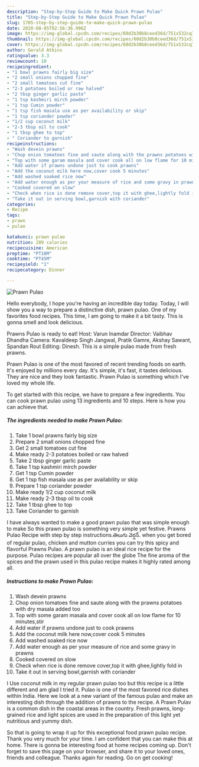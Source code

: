 ```yaml
---
description: "Step-by-Step Guide to Make Quick Prawn Pulao"
title: "Step-by-Step Guide to Make Quick Prawn Pulao"
slug: 1705-step-by-step-guide-to-make-quick-prawn-pulao
date: 2020-08-05T02:56:36.996Z
image: https://img-global.cpcdn.com/recipes/60d2b30b8ceed36d/751x532cq70/prawn-pulao-recipe-main-photo.jpg
thumbnail: https://img-global.cpcdn.com/recipes/60d2b30b8ceed36d/751x532cq70/prawn-pulao-recipe-main-photo.jpg
cover: https://img-global.cpcdn.com/recipes/60d2b30b8ceed36d/751x532cq70/prawn-pulao-recipe-main-photo.jpg
author: Gerald Atkins
ratingvalue: 3.3
reviewcount: 10
recipeingredient:
- "1 bowl prawns fairly big size"
- "2 small onions chopped fine"
- "2 small tomatoes cut fine"
- "2-3 potatoes boiled or raw halved"
- "2 tbsp ginger garlic paste"
- "1 tsp kashmiri mirch powder"
- "1 tsp Cumin powder"
- "1 tsp fish masala use as per availability or skip"
- "1 tsp coriander powder"
- "1/2 cup coconut milk"
- "2-3 tbsp oil to cook"
- "1 tbsp ghee to top"
- " Coriander to garnish"
recipeinstructions:
- "Wash devein prawns"
- "Chop onion tomatoes fine and saute along with the prawns potatoes with dry masala added too"
- "Top with some garam masala and cover cook all on low flame for 10 minutes,stir"
- "Add water if prawns undone just to cook prawns"
- "Add the coconut milk here now,cover cook 5 minutes"
- "Add washed soaked rice now"
- "Add water enough as per your measure of rice and some gravy in prawns"
- "Cooked covered on slow"
- "Check when rice is done remove cover,top it with ghee,lightly fold in"
- "Take it out in serving bowl,garnish with coriander"
categories:
- Recipe
tags:
- prawn
- pulao

katakunci: prawn pulao 
nutrition: 289 calories
recipecuisine: American
preptime: "PT10M"
cooktime: "PT45M"
recipeyield: "1"
recipecategory: Dinner

---
```



![Prawn Pulao](https://img-global.cpcdn.com/recipes/60d2b30b8ceed36d/751x532cq70/prawn-pulao-recipe-main-photo.jpg)

Hello everybody, I hope you're having an incredible day today. Today, I will show you a way to prepare a distinctive dish, prawn pulao. One of my favorites food recipes. This time, I am going to make it a bit tasty. This is gonna smell and look delicious.

Prawns Pulao is ready to eat! Host: Varun Inamdar Director: Vaibhav Dhandha Camera: Kavaldeep Singh Jangwal, Pratik Gamre, Akshay Sawant, Spandan Rout Editing: Dinesh. This is a simple pulao made from fresh prawns.

Prawn Pulao is one of the most favored of recent trending foods on earth. It's enjoyed by millions every day. It's simple, it's fast, it tastes delicious. They are nice and they look fantastic. Prawn Pulao is something which I've loved my whole life.


To get started with this recipe, we have to prepare a few ingredients. You can cook prawn pulao using 13 ingredients and 10 steps. Here is how you can achieve that.

<!--inarticleads1-->

##### The ingredients needed to make Prawn Pulao:

1. Take 1 bowl prawns fairly big size
1. Prepare 2 small onions chopped fine
1. Get 2 small tomatoes cut fine
1. Make ready 2-3 potatoes boiled or raw halved
1. Take 2 tbsp ginger garlic paste
1. Take 1 tsp kashmiri mirch powder
1. Get 1 tsp Cumin powder
1. Get 1 tsp fish masala use as per availability or skip
1. Prepare 1 tsp coriander powder
1. Make ready 1/2 cup coconut milk
1. Make ready 2-3 tbsp oil to cook
1. Take 1 tbsp ghee to top
1. Take  Coriander to garnish


I have always wanted to make a good prawn pulao that was simple enough to make So this prawn pulao is something very simple yet festive. Prawns Pulao Recipe with step by step instructions.తెలుగు వెర్షన్. when you get bored of regular pulao, chicken and mutton curries you can try this spicy and flavorful Prawns Pulao. A prawn pulao is an ideal rice recipe for the purpose. Pulao recipes are popular all over the globe The fine aroma of the spices and the prawn used in this pulao recipe makes it highly rated among all. 

<!--inarticleads2-->

##### Instructions to make Prawn Pulao:

1. Wash devein prawns
1. Chop onion tomatoes fine and saute along with the prawns potatoes with dry masala added too
1. Top with some garam masala and cover cook all on low flame for 10 minutes,stir
1. Add water if prawns undone just to cook prawns
1. Add the coconut milk here now,cover cook 5 minutes
1. Add washed soaked rice now
1. Add water enough as per your measure of rice and some gravy in prawns
1. Cooked covered on slow
1. Check when rice is done remove cover,top it with ghee,lightly fold in
1. Take it out in serving bowl,garnish with coriander


I Use coconut milk in my regular prawn pulao too but this recipe is a little different and am glad I tried it. Pulao is one of the most favored rice dishes within India. Here we look at a new variant of the famous pulao and make an interesting dish through the addition of prawns to the recipe. A Prawn Pulav is a common dish in the coastal areas in the country. Fresh prawns, long-grained rice and light spices are used in the preparation of this light yet nutritious and yummy dish. 

So that is going to wrap it up for this exceptional food prawn pulao recipe. Thank you very much for your time. I am confident that you can make this at home. There is gonna be interesting food at home recipes coming up. Don't forget to save this page on your browser, and share it to your loved ones, friends and colleague. Thanks again for reading. Go on get cooking!
